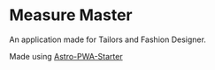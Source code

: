 # Measure Master

An application made for Tailors and Fashion Designer.

Made using [Astro-PWA-Starter](https://github.com/shaunchander/astro-pwa-starter#-getting-started-guide)
